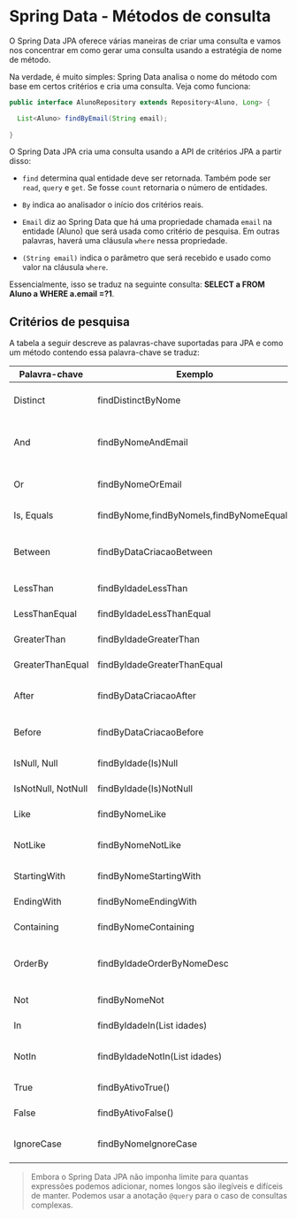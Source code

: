 # Spring Data - Métodos de consulta

O Spring Data JPA oferece várias maneiras de criar uma consulta e vamos nos concentrar em como gerar uma consulta usando a estratégia de nome de método.

Na verdade, é muito simples: Spring Data analisa o nome do método com base em certos critérios e cria uma consulta. Veja como funciona:

```java
public interface AlunoRepository extends Repository<Aluno, Long> {

  List<Aluno> findByEmail(String email);
  
}

```

O Spring Data JPA cria uma consulta usando a API de critérios JPA a partir disso:

- `find` determina qual entidade deve ser retornada. Também pode ser `read`, `query` e `get`. Se fosse `count` retornaria o número de entidades.

- `By` indica ao analisador o início dos critérios reais.

- `Email` diz ao Spring Data que há uma propriedade chamada `email` na entidade (Aluno) que será usada como critério de pesquisa. Em outras palavras, haverá uma cláusula `where` nessa propriedade.

- `(String email)` indica o parâmetro que será recebido e usado como valor na cláusula `where`.

Essencialmente, isso se traduz na seguinte consulta: **SELECT a FROM Aluno a WHERE a.email =?1**.

## Critérios de pesquisa

A tabela a seguir descreve as palavras-chave suportadas para JPA e como um método contendo essa palavra-chave se traduz:

| Palavra-chave      | Exemplo                                  | Resultado                                 |
|--------------------|------------------------------------------|-------------------------------------------|
| Distinct           | findDistinctByNome                       | select distinct … where x.nome = ?1       |
| And                | findByNomeAndEmail                       | … where x.nome = ?1 and x.email = ?2      |
| Or                 | findByNomeOrEmail                        | … where x.nome = ?1 or x.email = ?2       |
| Is, Equals         | findByNome,findByNomeIs,findByNomeEquals | … where x.nome = ?1                       |
| Between            | findByDataCriacaoBetween                 | … where x.dataCriacao between ?1 and ?2   |
| LessThan           | findByIdadeLessThan                      | … where x.idade < ?1                      |
| LessThanEqual      | findByIdadeLessThanEqual                 | … where x.idade <= ?1                     |
| GreaterThan        | findByIdadeGreaterThan                   | … where x.idade > ?1                      |
| GreaterThanEqual   | findByIdadeGreaterThanEqual              | … where x.idade >= ?1                     |
| After              | findByDataCriacaoAfter                   | … where x.dataCriacao > ?1                |
| Before             | findByDataCriacaoBefore                  | … where x.dataCriacao < ?1                |
| IsNull, Null       | findByIdade(Is)Null                      | … where x.idade is null                   |
| IsNotNull, NotNull | findByIdade(Is)NotNull                   | … where x.idade not null                  |
| Like               | findByNomeLike                           | … where x.nome like ?1                    |
| NotLike            | findByNomeNotLike                        | … where x.nome not like ?1                |
| StartingWith       | findByNomeStartingWith                   | … where x.nome like ?1                    |
| EndingWith         | findByNomeEndingWith                     | … where x.nome like ?1                    |
| Containing         | findByNomeContaining                     | … where x.nome like ?1                    |
| OrderBy            | findByIdadeOrderByNomeDesc               | … where x.idade = ?1 order by x.nome desc |
| Not                | findByNomeNot                            | … where x.nome <> ?1                      |
| In                 | findByIdadeIn(List<Integer> idades)      | … where x.idade in ?1                     |
| NotIn              | findByIdadeNotIn(List<Integer> idades)   | … where x.idade not in ?1                 |
| True               | findByAtivoTrue()                        | … where x.ativo = true                    |
| False              | findByAtivoFalse()                       | … where x.ativo = false                   |
| IgnoreCase         | findByNomeIgnoreCase                     | … where UPPER(x.nome) = UPPER(?1)         |


> Embora o Spring Data JPA não imponha limite para quantas expressões podemos adicionar, nomes longos são ilegíveis e difíceis de manter. Podemos usar a anotação `@query` para o caso de consultas complexas.

